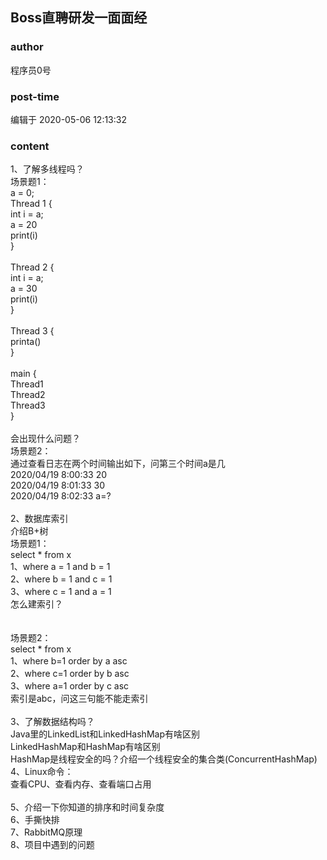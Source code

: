 ## Boss直聘研发一面面经
### author 
程序员0号
### post-time 

编辑于  2020-05-06 12:13:32
### content 
<div class="post-topic-des nc-post-content">
 1、了解多线程吗？
 <br/>
 场景题1：
 <br/>
 a = 0;
 <br/>
 Thread 1 {
 <br/>
 int i = a;
 <br/>
 a = 20
 <br/>
 print(i)
 <br/>
 }
 <br/>
 <br/>
 Thread 2 {
 <br/>
 int i = a;
 <br/>
 a = 30
 <br/>
 print(i)
 <br/>
 }
 <br/>
 <br/>
 Thread 3 {
 <br/>
 printa()
 <br/>
 }
 <br/>
 <br/>
 main {
 <br/>
 Thread1
 <br/>
 Thread2
 <br/>
 Thread3
 <br/>
 }
 <br/>
 <br/>
 会出现什么问题？
 <br/>
 场景题2：
 <br/>
 通过查看日志在两个时间输出如下，问第三个时间a是几
 <br/>
 2020/04/19 8:00:33 20
 <br/>
 2020/04/19 8:01:33 30
 <br/>
 2020/04/19 8:02:33 a=?
 <br/>
 <br/>
 2、数据库索引
 <br/>
 介绍B+树
 <br/>
 场景题1：
 <br/>
 select * from x
 <br/>
 1、where a = 1 and b = 1
 <br/>
 2、where b = 1 and c = 1
 <br/>
 3、where c = 1 and a = 1
 <br/>
 <div>
  怎么建索引？
 </div>
 <div>
  <br/>
 </div>
 <div>
  <br/>
 </div>
 <span>
  场景题2：
 </span>
 <br/>
 select * from x
 <br/>
 1、where b=1 order by a asc
 <br/>
 2、where c=1 order by b asc
 <br/>
 3、where a=1 order by c asc
 <br/>
 索引是abc，问这三句能不能走索引
 <br/>
 <br/>
 3、了解数据结构吗？
 <br/>
 Java里的LinkedList和LinkedHashMap有啥区别
 <br/>
 LinkedHashMap和HashMap有啥区别
 <br/>
 HashMap是线程安全的吗？介绍一个线程安全的集合类(ConcurrentHashMap)
 <br/>
 <div>
  4、Linux命令：
 </div>
 <div>
  查看CPU、查看内存、查看端口占用
 </div>
 <div>
  <br/>
 </div>
 5、介绍一下你知道的排序和时间复杂度
 <br/>
 6、手撕快排
 <br/>
 7、RabbitMQ原理
 <br/>
 8、项目中遇到的问题
 <br/>
 <div>
  <br/>
 </div>
</div>
